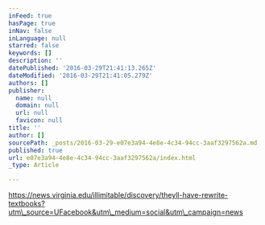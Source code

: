 ```yaml
---
inFeed: true
hasPage: true
inNav: false
inLanguage: null
starred: false
keywords: []
description: ''
datePublished: '2016-03-29T21:41:13.265Z'
dateModified: '2016-03-29T21:41:05.279Z'
authors: []
publisher:
  name: null
  domain: null
  url: null
  favicon: null
title: ''
author: []
sourcePath: _posts/2016-03-29-e07e3a94-4e8e-4c34-94cc-3aaf3297562a.md
published: true
url: e07e3a94-4e8e-4c34-94cc-3aaf3297562a/index.html
_type: Article

---
```

https://news.virginia.edu/illimitable/discovery/theyll-have-rewrite-textbooks?utm\_source=UFacebook&utm\_medium=social&utm\_campaign=news